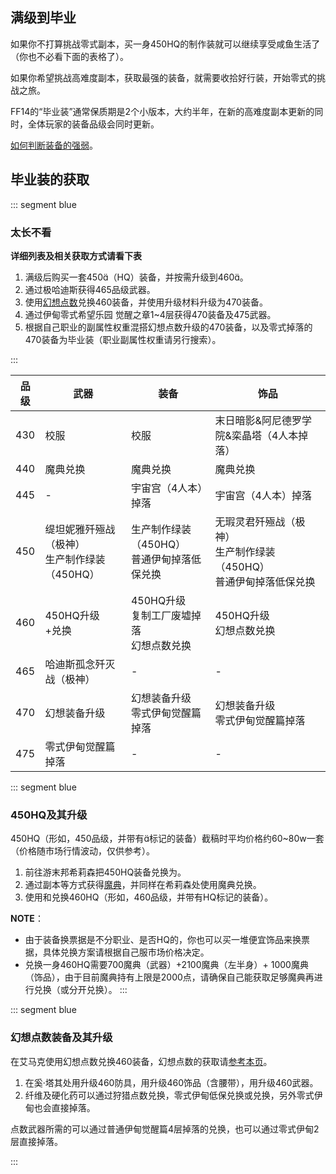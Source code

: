 ## 满级到毕业

如果你不打算挑战零式副本，买一身450HQ的制作装就可以继续享受咸鱼生活了（你也不必看下面的表格了）。

如果你希望挑战高难度副本，获取最强的装备，就需要收拾好行装，开始零式的挑战之旅。

FF14的“毕业装”通常保质期是2个小版本，大约半年，在新的高难度副本更新的同时，全体玩家的装备品级会同时更新。

[如何判断装备的强弱](/basic/equip.md#装备信息)。

## 毕业装的获取

<!--::: collapse 文字版
![](./bis.assets/gear_4.jpg)
:::-->
::: segment blue
### 太长不看
**详细列表及相关获取方式请看下表**

1. 满级后购买一套450&#xe03c;（HQ）装备，并按需升级到460&#xe03c;。
2. 通过极哈迪斯获得465品级武器。
3. 使用[幻想点数](/advanced/currency.md#幻想神典石)兑换460装备，并使用升级材料升级为470装备。
4. 通过伊甸零式希望乐园 觉醒之章1~4层获得470装备及475武器。
5. 根据自己职业的副属性权重混搭幻想点数升级的470装备，以及零式掉落的470装备为毕业装（职业副属性权重请另行搜索）。

:::

| 品级 | 武器 | 装备 | 饰品 |
| -- | -- | -- | -- |
| 430 | 校服 | 校服 | 末日暗影&阿尼德罗学院&栾晶塔（4人本掉落） |
| 440 | 魔典兑换 | 魔典兑换 | 魔典兑换 | 
| 445 | - | 宇宙宫（4人本）掉落 | 宇宙宫（4人本）掉落 | 
| 450 | 缇坦妮雅歼殛战（极神）<br>生产制作绿装（450HQ） | 生产制作绿装（450HQ）<br>普通伊甸掉落低保兑换 | 无瑕灵君歼殛战（极神）<br>生产制作绿装（450HQ）<br>普通伊甸掉落低保兑换 |
| 460 | 450HQ升级<br><item name="超薄型神典石" />+<item name="莫雯的幻想票据" />兑换 | 450HQ升级<br>复制工厂废墟掉落<br>幻想点数兑换 | 450HQ升级<br>幻想点数兑换 | 
| 465 | 哈迪斯孤念歼灭战（极神） | - | - |
| 470 | 幻想装备升级 | 幻想装备升级<br>零式伊甸觉醒篇掉落 | 幻想装备升级<br>零式伊甸觉醒篇掉落 | 
| 475 | 零式伊甸觉醒篇掉落 | - | - |

::: segment blue
### 450HQ及其升级

450HQ（形如<item name="中庸游击外套" />，450品级，并带有&#xe03c;标记的装备）截稿时平均价格约60~80w一套（价格随市场行情波动，仅供参考）。

1. 前往游末邦希莉森<Pos name="游末邦" sub="树梢层" :x="10.8" :y="10.7" />把450HQ装备兑换为<item name="游末邦的票据" />。
2. 通过副本等方式获得[魔典](/advanced/currency.md#诗学神典石、魔典神典石)，并同样在希莉森处使用魔典兑换<item name="珂露西亚强灵药" />。
3. 使用<item name="游末邦的票据" />和<item name="珂露西亚强灵药" />兑换460HQ（形如<item name="改良型中庸游击外套" />，460品级，并带有HQ标记的装备）。

**NOTE**：
* 由于装备换票据是不分职业、是否HQ的，你也可以买一堆便宜饰品来换票据，具体兑换方案请根据自己服市场价格决定。
* 兑换一身460HQ需要700魔典（武器）+2100魔典（左半身）+ 1000魔典（饰品），由于目前魔典持有上限是2000点，请确保自己能获取足够魔典再进行兑换（或分开兑换）。
:::

::: segment blue
### 幻想点数装备及其升级

在艾马克<Pos name="游末邦" sub="树梢层" :x="10.2" :y="11.8" />使用幻想点数兑换460装备，幻想点数的获取请[参考本页](/advanced/currency.md)。

1. 在奚·塔其<Pos name="游末邦" sub="树梢层" :x="10.3" :y="12.0" />处用<item name="影渊强化纤维" />升级460防具，用<item name="影渊硬化药" />升级460饰品（含腰带），用<item name="影渊强化药" />升级460武器。
2. 纤维及硬化药可以通过狩猎点数兑换，零式伊甸低保兑换或<item name="机械古钱" />兑换，另外零式伊甸也会直接掉落。

点数武器所需的<item name="超薄型神典石" />可以通过普通伊甸觉醒篇4层掉落的<item name="古旧的觉醒长剑" />兑换，也可以通过零式伊甸2层直接掉落。

:::
